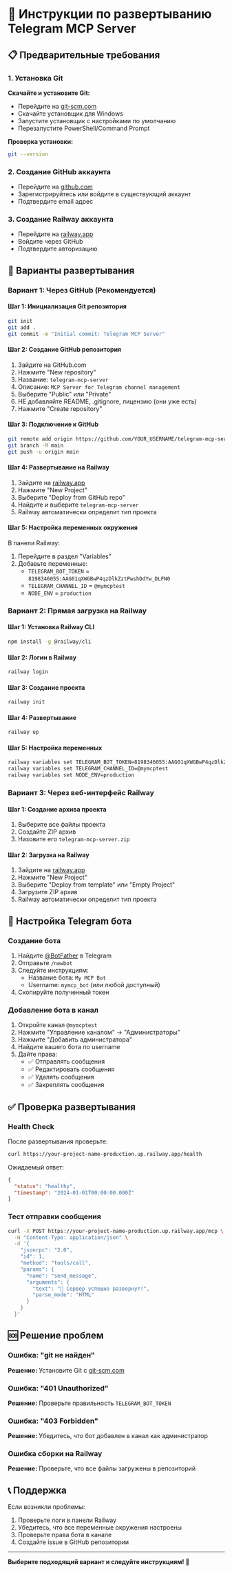 # 🚀 Инструкции по развертыванию Telegram MCP Server

## 📋 Предварительные требования

### 1. Установка Git

**Скачайте и установите Git:**
- Перейдите на [git-scm.com](https://git-scm.com/download/win)
- Скачайте установщик для Windows
- Запустите установщик с настройками по умолчанию
- Перезапустите PowerShell/Command Prompt

**Проверка установки:**
```bash
git --version
```

### 2. Создание GitHub аккаунта

- Перейдите на [github.com](https://github.com)
- Зарегистрируйтесь или войдите в существующий аккаунт
- Подтвердите email адрес

### 3. Создание Railway аккаунта

- Перейдите на [railway.app](https://railway.app)
- Войдите через GitHub
- Подтвердите авторизацию

## 🚀 Варианты развертывания

### Вариант 1: Через GitHub (Рекомендуется)

#### Шаг 1: Инициализация Git репозитория
```bash
git init
git add .
git commit -m "Initial commit: Telegram MCP Server"
```

#### Шаг 2: Создание GitHub репозитория
1. Зайдите на GitHub.com
2. Нажмите "New repository"
3. Название: `telegram-mcp-server`
4. Описание: `MCP Server for Telegram channel management`
5. Выберите "Public" или "Private"
6. НЕ добавляйте README, .gitignore, лицензию (они уже есть)
7. Нажмите "Create repository"

#### Шаг 3: Подключение к GitHub
```bash
git remote add origin https://github.com/YOUR_USERNAME/telegram-mcp-server.git
git branch -M main
git push -u origin main
```

#### Шаг 4: Развертывание на Railway
1. Зайдите на [railway.app](https://railway.app)
2. Нажмите "New Project"
3. Выберите "Deploy from GitHub repo"
4. Найдите и выберите `telegram-mcp-server`
5. Railway автоматически определит тип проекта

#### Шаг 5: Настройка переменных окружения
В панели Railway:
1. Перейдите в раздел "Variables"
2. Добавьте переменные:
   - `TELEGRAM_BOT_TOKEN` = `8198346055:AAG01qXWGBwP4qzDlkZztPwshDdYw_DLFN0`
   - `TELEGRAM_CHANNEL_ID` = `@mymcptest`
   - `NODE_ENV` = `production`

### Вариант 2: Прямая загрузка на Railway

#### Шаг 1: Установка Railway CLI
```bash
npm install -g @railway/cli
```

#### Шаг 2: Логин в Railway
```bash
railway login
```

#### Шаг 3: Создание проекта
```bash
railway init
```

#### Шаг 4: Развертывание
```bash
railway up
```

#### Шаг 5: Настройка переменных
```bash
railway variables set TELEGRAM_BOT_TOKEN=8198346055:AAG01qXWGBwP4qzDlkZztPwshDdYw_DLFN0
railway variables set TELEGRAM_CHANNEL_ID=@mymcptest
railway variables set NODE_ENV=production
```

### Вариант 3: Через веб-интерфейс Railway

#### Шаг 1: Создание архива проекта
1. Выберите все файлы проекта
2. Создайте ZIP архив
3. Назовите его `telegram-mcp-server.zip`

#### Шаг 2: Загрузка на Railway
1. Зайдите на [railway.app](https://railway.app)
2. Нажмите "New Project"
3. Выберите "Deploy from template" или "Empty Project"
4. Загрузите ZIP архив
5. Railway автоматически определит тип проекта

## 🔧 Настройка Telegram бота

### Создание бота
1. Найдите [@BotFather](https://t.me/botfather) в Telegram
2. Отправьте `/newbot`
3. Следуйте инструкциям:
   - Название бота: `My MCP Bot`
   - Username: `mymcp_bot` (или любой доступный)
4. Скопируйте полученный токен

### Добавление бота в канал
1. Откройте канал `@mymcptest`
2. Нажмите "Управление каналом" → "Администраторы"
3. Нажмите "Добавить администратора"
4. Найдите вашего бота по username
5. Дайте права:
   - ✅ Отправлять сообщения
   - ✅ Редактировать сообщения
   - ✅ Удалять сообщения
   - ✅ Закреплять сообщения

## ✅ Проверка развертывания

### Health Check
После развертывания проверьте:
```bash
curl https://your-project-name-production.up.railway.app/health
```

Ожидаемый ответ:
```json
{
  "status": "healthy",
  "timestamp": "2024-01-01T00:00:00.000Z"
}
```

### Тест отправки сообщения
```bash
curl -X POST https://your-project-name-production.up.railway.app/mcp \
  -H "Content-Type: application/json" \
  -d '{
    "jsonrpc": "2.0",
    "id": 1,
    "method": "tools/call",
    "params": {
      "name": "send_message",
      "arguments": {
        "text": "🚀 Сервер успешно развернут!",
        "parse_mode": "HTML"
      }
    }
  }'
```

## 🆘 Решение проблем

### Ошибка: "git не найден"
**Решение:** Установите Git с [git-scm.com](https://git-scm.com/download/win)

### Ошибка: "401 Unauthorized"
**Решение:** Проверьте правильность `TELEGRAM_BOT_TOKEN`

### Ошибка: "403 Forbidden"
**Решение:** Убедитесь, что бот добавлен в канал как администратор

### Ошибка сборки на Railway
**Решение:** Проверьте, что все файлы загружены в репозиторий

## 📞 Поддержка

Если возникли проблемы:
1. Проверьте логи в панели Railway
2. Убедитесь, что все переменные окружения настроены
3. Проверьте права бота в канале
4. Создайте issue в GitHub репозитории

---

**Выберите подходящий вариант и следуйте инструкциям! 🚀**


